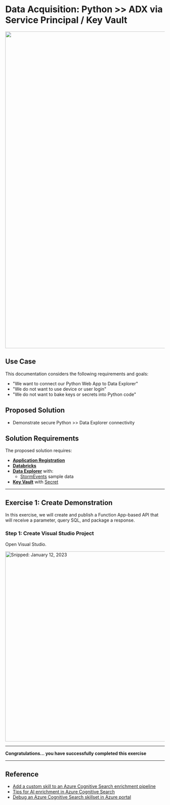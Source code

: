 # Data Acquisition: Python >> ADX via Service Principal / Key Vault

<img src="https://github.com/richchapler/AzureSolutions/assets/44923999/88915f08-7bfa-4e93-86e6-1f462e3b66a4" width="1000" />

## Use Case
This documentation considers the following requirements and goals:
* "We want to connect our Python Web App to Data Explorer"
* "We do not want to use device or user login"
* "We do not want to bake keys or secrets into Python code"

## Proposed Solution
* Demonstrate secure Python >> Data Explorer connectivity

## Solution Requirements
The proposed solution requires:
* [**Application Registration**](Infrastructure_ApplicationRegistration.md)
* [**Databricks**](https://learn.microsoft.com/en-us/azure/databricks/)
* [**Data Explorer**](https://learn.microsoft.com/en-us/azure/data-explorer/) with:
  * [StormEvents](https://learn.microsoft.com/en-us/azure/data-explorer/ingest-sample-data) sample data
* [**Key Vault**](https://learn.microsoft.com/en-us/azure/key-vault) with [Secret](https://learn.microsoft.com/en-us/azure/key-vault/secrets)

-----

## Exercise 1: Create Demonstration
In this exercise, we will create and publish a Function App-based API that will receive a parameter, query SQL, and package a response.

### Step 1: Create Visual Studio Project

Open Visual Studio.

<img src="https://user-images.githubusercontent.com/44923999/212137484-599c9cd8-5e0e-46b1-818d-a3a008fecd5b.png" width="600" title="Snipped: January 12, 2023" />

-----

**Congratulations... you have successfully completed this exercise**

-----

## Reference

* [Add a custom skill to an Azure Cognitive Search enrichment pipeline](https://learn.microsoft.com/en-us/azure/search/cognitive-search-custom-skill-interface)
* [Tips for AI enrichment in Azure Cognitive Search](https://learn.microsoft.com/en-us/azure/search/cognitive-search-concept-troubleshooting)
* [Debug an Azure Cognitive Search skillset in Azure portal](https://learn.microsoft.com/en-us/azure/search/cognitive-search-how-to-debug-skillset#debug-a-custom-skill-locally)
